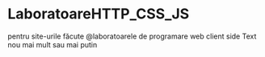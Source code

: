 # LaboratoareHTTP_CSS_JS
 pentru site-urile făcute @laboratoarele de programare web client side
Text nou mai mult sau mai putin
